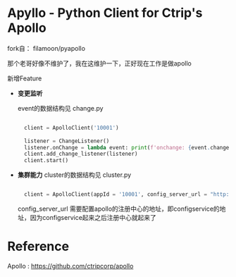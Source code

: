 Apyllo - Python Client for Ctrip's Apollo
================

fork自： filamoon/pyapollo

那个老哥好像不维护了，我在这维护一下，正好现在工作是做apollo

新增Feature
* **变更监听**

  event的数据结构见 change.py

  ```python
  
    client = ApolloClient('10001')
    
    listener = ChangeListener()
    listener.onChange = lambda event: print(f'onchange: {event.changes}')
    client.add_change_listener(listener)
    client.start()
  
  ```
* **集群能力**
  cluster的数据结构见 cluster.py

  ```python
  
    client = ApolloClient(appId = '10001', config_server_url = "http://localhost:8080")
  
  ```
  config_server_url 需要配置apollo的注册中心的地址，即configservice的地址，因为configservice起来之后注册中心就起来了

# Reference
Apollo : https://github.com/ctripcorp/apollo
